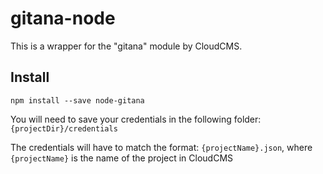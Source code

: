 # gitana-node

This is a wrapper for the "gitana" module by CloudCMS.

## Install

`npm install --save node-gitana`

You will need to save your credentials in the following folder:  `{projectDir}/credentials`

The credentials will have to match the format: `{projectName}.json`, where `{projectName}` is the name of the project in CloudCMS
